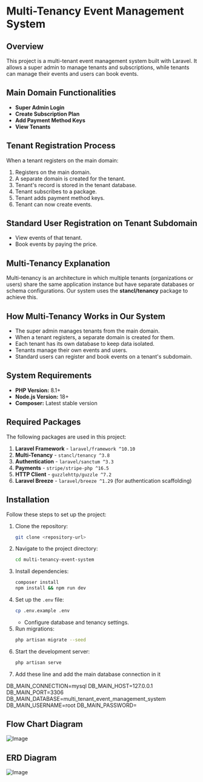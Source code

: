 # Multi-Tenancy Event Management System

## Overview
This project is a multi-tenant event management system built with Laravel. It allows a super admin to manage tenants and subscriptions, while tenants can manage their events and users can book events.

## Main Domain Functionalities
- **Super Admin Login**
- **Create Subscription Plan**
- **Add Payment Method Keys**
- **View Tenants**

## Tenant Registration Process
When a tenant registers on the main domain:
1. Registers on the main domain.
2. A separate domain is created for the tenant.
3. Tenant's record is stored in the tenant database.
4. Tenant subscribes to a package.
5. Tenant adds payment method keys.
6. Tenant can now create events.

## Standard User Registration on Tenant Subdomain
- View events of that tenant.
- Book events by paying the price.

## Multi-Tenancy Explanation
Multi-tenancy is an architecture in which multiple tenants (organizations or users) share the same application instance but have separate databases or schema configurations. Our system uses the **stancl/tenancy** package to achieve this.

## How Multi-Tenancy Works in Our System
- The super admin manages tenants from the main domain.
- When a tenant registers, a separate domain is created for them.
- Each tenant has its own database to keep data isolated.
- Tenants manage their own events and users.
- Standard users can register and book events on a tenant's subdomain.

## System Requirements
- **PHP Version:** 8.1+
- **Node.js Version:** 18+
- **Composer:** Latest stable version

## Required Packages
The following packages are used in this project:
1. **Laravel Framework** - `laravel/framework ^10.10`
2. **Multi-Tenancy** - `stancl/tenancy ^3.8`
3. **Authentication** - `laravel/sanctum ^3.3`
4. **Payments** - `stripe/stripe-php ^16.5`
5. **HTTP Client** - `guzzlehttp/guzzle ^7.2`
6. **Laravel Breeze** - `laravel/breeze ^1.29` (for authentication scaffolding)

## Installation
Follow these steps to set up the project:
1. Clone the repository:
   ```sh
   git clone <repository-url>
   ```
2. Navigate to the project directory:
   ```sh
   cd multi-tenancy-event-system
   ```
3. Install dependencies:
   ```sh
   composer install
   npm install && npm run dev
   ```
4. Set up the `.env` file:
   ```sh
   cp .env.example .env
   ```
   - Configure database and tenancy settings.
5. Run migrations:
   ```sh
   php artisan migrate --seed
   ```
6. Start the development server:
   ```sh
   php artisan serve
   ```
7. Add these line and add the main database connection in it


DB_MAIN_CONNECTION=mysql
DB_MAIN_HOST=127.0.0.1
DB_MAIN_PORT=3306
DB_MAIN_DATABASE=multi_tenant_event_management_system
DB_MAIN_USERNAME=root
DB_MAIN_PASSWORD=

## Flow Chart Diagram
![Image](https://github.com/user-attachments/assets/491c70b4-4b87-41e4-8f6b-0a72ba396993)

## ERD Diagram
![Image](https://github.com/user-attachments/assets/b3c2f950-14cb-4907-82fe-ba8c6d4bd2d9)


